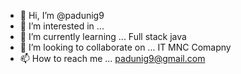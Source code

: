 - 👋 Hi, I’m @padunig9
- 👀 I’m interested in ... 
- 🌱 I’m currently learning ... Full stack java
- 💞️ I’m looking to collaborate on ... IT MNC Comapny
- 📫 How to reach me ... padunig9@gmail.com

<!---
padunig9/padunig9 is a ✨ special ✨ repository because its `README.md` (this file) appears on your GitHub profile.
You can click the Preview link to take a look at your changes.
--->

